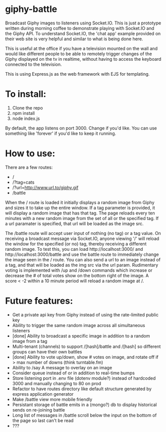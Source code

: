 # giphy-battle
Broadcast Giphy images to listeners using Socket.IO. This is just a prototype written during morning coffee to demonstrate
playing with Socket.IO and the Giphy API. To understand Socket.IO, the 'chat app' example provided on their web site is very
helpful and similar to what is being done here.

This is useful at the office if you have a television mounted on the wall and would like different people to be able
to remotely trigger changes of the Giphy displayed on the tv in realtime, without having to access the keyboard connected 
to the television. 

This is using Express.js as the web framework with EJS for templating.

# To install:
1. Clone the repo
2. npm install
3. node index.js

By default, the app listens on port 3000. Change if you'd like. 
You can use something like 'forever' if you'd like to keep it running.

# How to use:
There are a few routes:
* /
* /?tag=cats
* /?url=http://www.url.to/giphy.gif
* /battle

When the / route is loaded it initially displays a random image from Giphy and sizes it to take up the entire window. If
a tag parameter is provided, it will display a random image that has that tag. The page reloads every ten minutes with a
new random image from the set of all or the specified tag. If a url paramater is specified, that url will be loaded as the
image src.

The /battle route will accept user input of nothing (no tag) or a tag value. On receiving a broadcast message via
Socket.IO, anyone viewing '/' will reload the window for the specified (or no) tag, thereby receiving
a different random image. To test this, you can load http://localhost:3000/ and http://localhost:3000/battle and use the battle
route to immediately change the image seen in the / route. You can also send a url to an image instead of a tag, and that will be 
loaded as the img src via the url param. Rudimentary voting is implemented with /up and /down commands which increase or decrease
the # of total votes show on the bottom right of the image. A score < -2 within a 10 minute period will reload a random image
at /.

# Future features:
* Get a private api key from Giphy instead of using the rate-limited public key
* Ability to trigger the same random image across all simultaneous listeners
* [done] Ability to broadcast a specific image in addition to a random image from a tag
* Multi-tenant (channels) to support /[hash]/battle and /[hash] so different groups can have their own battles
* [done] Ability to vote up/down, show # votes on image, and rotate off if > max number of downs (think turntable.fm)
* Ability to /say A message to overlay on an image
* Consider queue instead of or in addition to real-time bumps
* Store listening port in .env file (dotenv module?) instead of hardcoded 3000 and manually changing to 80 on prod
* Refactor to have routes directory like default structure generated by express application generator
* Make /battle view more mobile friendly
* Persistant storage of battle emits in a (mongo?) db to display historical sends on re-joining battle
* Long list of messages in /battle scroll below the input on the bottom of the page so last can't be read
* ???
